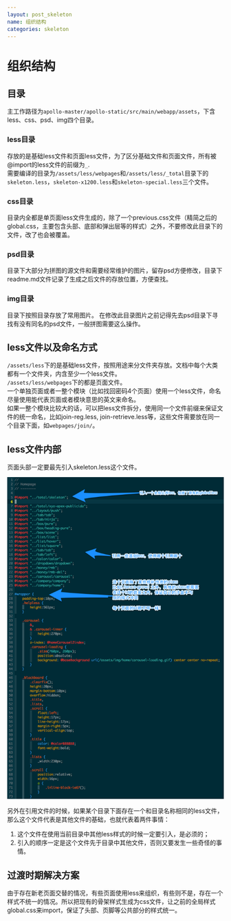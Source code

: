 ```yaml
---
layout: post_skeleton
name: 组织结构
categories: skeleton
---
```


# 组织结构


## 目录
主工作路径为`apollo-master/apollo-static/src/main/webapp/assets`，下含less、css、psd、img四个目录。


### less目录
存放的是基础less文件和页面less文件，为了区分基础文件和页面文件，所有被@import的less文件的前缀为`_`.  
需要编译的目录为`/assets/less/webpages`和`/assets/less/_total`目录下的`skeleton.less`，`skeleton-x1200.less`和`skeleton-special.less`三个文件。

### css目录
目录内全都是单页面less文件生成的，除了一个previous.css文件（精简之后的global.css，主要包含头部、底部和弹出层等的样式）之外，不要修改此目录下的文件，改了也会被覆盖。

### psd目录
目录下大部分为拼图的源文件和需要经常维护的图片，留存psd方便修改，目录下readme.md文件记录了生成之后文件的存放位置，方便查找。

### img目录
目录下按照目录存放了常用图片。 在修改此目录图片之前记得先去psd目录下寻找有没有同名的psd文件，一般拼图需要这么操作。


## less文件以及命名方式
`/assets/less`下的是基础less文件，按照用途来分文件夹存放。文档中每个大类都有一个文件夹，内含至少一个less文件。  
`/assets/less/webpages`下的都是页面文件。  
一个单独页面或者一整个模块（比如找回密码4个页面）使用一个less文件，命名尽量使用能代表页面或者模块意思的英文来命名。  
如果一整个模块比较大的话，可以把less文件拆分，使用同一个文件前缀来保证文件的统一命名，比如join-reg.less, join-retrieve.less等，这些文件需要放在同一个目录下面，如`webpages/join/`。


## less文件内部
页面头部一定要最先引入skeleton.less这个文件。

![less文件内部](/image/less_file.png "less文件内部")

另外在引用文件的时候，如果某个目录下面存在一个和目录名称相同的less文件，那么这个文件代表是其他文件的基础，也就代表着两件事情：

1. 这个文件在使用当前目录中其他less样式的时候一定要引入，是必须的； 
2. 引入的顺序一定是这个文件先于目录中其他文件，否则又要发生一些奇怪的事情。


## 过渡时期解决方案
由于存在新老页面交替的情况，有些页面使用less来组织，有些则不是，存在一个样式不统一的情况。所以把现有的骨架样式生成为css文件，让之前的全局样式global.css来import，保证了头部、页脚等公共部分的样式统一。